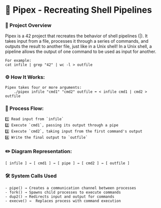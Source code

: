 # 🔗 Pipex - Recreating Shell Pipelines

### 📝 Project Overview
Pipex is a 42 project that recreates the behavior of shell pipelines (|). It takes input from a file, processes it through a series of commands, and outputs the result to another file, just like in a Unix shell!
In a Unix shell, a pipeline allows the output of one command to be used as input for another.

    For example:
    cat infile | grep "42" | wc -l > outfile

### ⚙️ How It Works:
    Pipex takes four or more arguments: 
        ./pipex infile "cmd1" "cmd2" outfile ➡️ < infile cmd1 | cmd2 > outfile 

### 🔁 Process Flow:
    1️⃣ Read input from `infile`
    2️⃣ Execute `cmd1`, passing its output through a pipe 
    3️⃣ Execute `cmd2`, taking input from the first command's output 
    4️⃣ Write the final output to `outfile`

### ✏️ Diagram Representation:
    [ infile ] → [ cmd1 ] → [ pipe ] → [ cmd2 ] → [ outfile ]

### 🛠️ System Calls Used
    - pipe() → Creates a communication channel between processes
    - fork() → Spawns child processes to execute commands
    - dup2() → Redirects input and output for commands
    - execve() →  Replaces process with command execution
